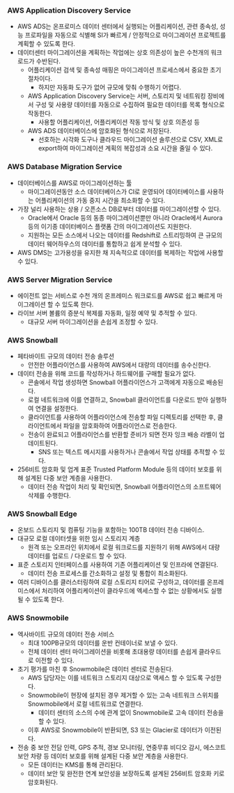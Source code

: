 ### AWS Application Discovery Service
- AWS ADS는 온프로미스 데이터 센터에서 실행되는 어플리케이션, 관련 종속성, 성능 프로파일을 자동으로 식별해 SI가 빠르게 / 안정적으로 마이그레이션 프로젝트를 계획할 수 있도록 한다.
- 데이터센터 마이그레이션을 계획하는 작업에는 상호 의존성이 높은 수천개의 워크로드가 수반된다.
	- 어플리케이션 검색 및 종속성 매핑은 마이그레이션 프로세스에서 중요한 초기 절차이다.
		- 하지만 자동화 도구가 없어 규모에 맞춰 수행하기 어렵다.
	- AWS Application Discovery Service는 서버, 스토리지 및 네트워킹 장비에서 구성 및 사용량 데이터를 자동으로 수집하여 필요한 데이터를 목록 형식으로 작동한다.
		- 사용할 어플리케이션, 어플리케이션 작동 방식 및 상호 의존성 등
	- AWS ADS 데이터베이스에 암호화된 형식으로 저장된다.
		- 선호하는 시각화 도구나 클라우드 마이그레이션 솔루션으로 CSV, XML로 export하여 마이그레이션 계획의 복잡성과 소요 시간을 줄일 수 있다.

### AWS Database Migration Service
- 데이터베이스를 AWS로 마이그레이션하는 툴
	- 마이그레이션동안 소스 데이터베이스가 CI로 운영되어 데이터베이스를 사용하는 어플리케이션의 가동 중지 시간을 최소화할 수 있다.
- 가장 널리 사용하는 상용 / 오픈소스 DB로부터 데이터를 마이그레이션할 수 있다.
	- Oracle에서 Oracle 등의 동종 마이그레이션뿐만 아니라 Oracle에서 Aurora 등의 이기종 데이터베이스 플랫폼 간의 마이그레이션도 지원한다.
	- 지원하는 모든 소스에서 나오는 데이터를 Redshift로 스트리밍하여 큰 규모의 데이터 웨어하우스의 데이터를 통합하고 쉽게 분석할 수 있다.
- AWS DMS는 고가용성을 유지한 채 지속적으로 데이터를 복제하는 작업에 사용할 수 있다.

### AWS Server Migration Service
 - 에이전트 없는 서비스로 수천 개의 온프레미스 워크로드를 AWS로 쉽고 빠르게 마이그레이션 할 수 있도록 한다.
 - 라이브 서버 볼륨의 증분식 복제를 자동화, 일정 예약 및 추적할 수 있다.
	 - 대규모 서버 마이그레이션을 손쉽게 조정할 수 있다.

### AWS Snowball
- 페타바이트 규모의 데이터 전송 솔루션
	- 안전한 어플라이언스를 사용하여 AWS에서 대량의 데이터를 송수신한다.
- 데이터 전송을 위해 코드를 작성하거나 하드웨어를 구매할 필요가 없다.
	- 콘솔에서 작업 생성하면 Snowball 어플라이언스가 고객에게 자동으로 배송된다.
	- 로컬 네트워크에 이를 연결하고, Snowball 클라이언트를 다운로드 받아 실행하여 연결을 설정한다.
	- 클라이언트를 사용하여 어플라이언스에 전송할 파일 디렉토리를 선택한 후, 클라이언트에서 파일을 암호화하여 어플라이언스로 전송한다.
	- 전송이 완료되고 어플라이언스를 반환할 준비가 되면 전자 잉크 배송 라벨이 업데이트된다.
		- SNS 또는 텍스트 메시지를 사용하거나 콘솔에서 작업 상태를 추적할 수 있다.
- 256비트 암호화 및 업계 표준 Trusted Platform Module 등의 데이터 보호를 위해 설계된 다중 보안 계층을 사용한다.
	- 데이터 전송 작업이 처리 및 확인되면, Snowball 어플라이언스의 소프트웨어 삭제를 수행한다.

### AWS Snowball Edge
- 온보드 스토리지 및 컴퓨팅 기능을 포함하는 100TB 데이터 전송 디바이스.
- 대규모 로컬 데이터셋을 위한 임시 스토리지 계층
	- 원격 또는 오프라인 위치에서 로컬 워크로드를 지원하기 위해 AWS에서 대량 데이터를 업로드 / 다운로드 할 수 있다.
- 표준 스토리지 인터페이스를 사용하여 기존 어플리케이션 및 인프라에 연결된다.
	- 데이터 전송 프로세스를 간소화하고 설정 및 통합이 최소화된다.
- 여러 디바이스를 클러스터링하여 로컬 스토리지 티어로 구성하고, 데이터를 온프레미스에서 처리하여 어플리케이션이 클라우드에 엑세스할 수 없는 상황에서도 실행될 수 있도록 한다.

### AWS Snowmobile
- 엑사바이트 규모의 데이터 전송 서비스
	- 최대 100PB규모의 데이터를 운반 컨테이너로 보낼 수 있다.
	- 전체 데이터 센터 마이그레이션을 비롯해 초대용량 데이터를 손쉽게 클라우드로 이전할 수 있다.
- 초기 평가를 마친 후 Snowmobile은 데이터 센터로 전송된다.
	- AWS 담당자는 이를 네트워크 스토리지 대상으로 액세스 할 수 있도록 구성한다.
	- Snowmobile이 현장에 설치된 경우 제거할 수 있는 고속 네트워크 스위치를 Snowmobile에서 로컬 네트워크로 연결한다.
		- 데이터 센터의 소스의 수에 관계 없이 Snowmobile로 고속 데이터 전송을 할 수 있다.
	- 이후 AWS로 Snowmobile이 반환되면, S3 또는 Glacier로 데이터가 이전된다.
- 전송 중 보안 전담 인력, GPS 추적, 경보 모니터링, 연중무휴 비디오 감시, 에스코트 보안 차량 등 데이터 보호를 위해 설계된 다중 보안 계층을 사용한다.
	- 모든 데이터는 KMS를 통해 관리된다.
	- 데이터 보안 및 완전한 연계 보안성을 보장하도록 설계된 256비트 암호화 키로 암호화된다.